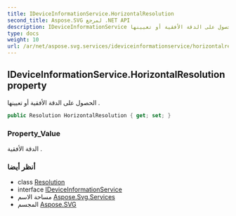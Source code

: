 ```yaml
---
title: IDeviceInformationService.HorizontalResolution
second_title: Aspose.SVG لمرجع .NET API
description: IDeviceInformationService ملكية. الحصول على الدقة الأفقية أو تعيينها .
type: docs
weight: 10
url: /ar/net/aspose.svg.services/ideviceinformationservice/horizontalresolution/
---
```

## IDeviceInformationService.HorizontalResolution property

الحصول على الدقة الأفقية أو تعيينها .

```csharp
public Resolution HorizontalResolution { get; set; }
```

### Property_Value

الدقة الأفقية .

### أنظر أيضا

* class [Resolution](../../../aspose.svg.drawing/resolution/)
* interface [IDeviceInformationService](../)
* مساحة الاسم [Aspose.Svg.Services](../../ideviceinformationservice/)
* المجسم [Aspose.SVG](../../../)


